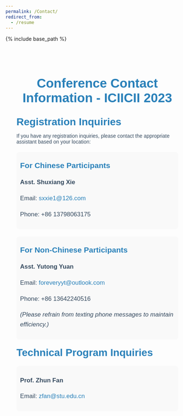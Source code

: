 ```yaml
---
permalink: /Contact/
redirect_from:
  - /resume
---
```


{% include base_path %}
<div class="contact-container">
  <h1 class="contact-title">Conference Contact Information - ICIICII 2023</h1>

  <h2>Registration Inquiries</h2>
  <p>If you have any registration inquiries, please contact the appropriate assistant based on your location:</p>
  
  <div class="contact-info">
    <h3>For Chinese Participants</h3>
    <p><strong>Asst. Shuxiang Xie</strong></p>
    <p>Email: <a href="mailto:sxxie1@126.com">sxxie1@126.com</a></p>
    <p>Phone: +86 13798063175</p>
  </div>
  
  <div class="contact-info">
    <h3>For Non-Chinese Participants</h3>
    <p><strong>Asst. Yutong Yuan</strong></p>
    <p>Email: <a href="mailto:foreveryyt@outlook.com">foreveryyt@outlook.com</a></p>
    <p>Phone: +86 13642240516</p>
    <p><em>(Please refrain from texting phone messages to maintain efficiency.)</em></p>
  </div>
  
  <h2>Technical Program Inquiries</h2>
  <div class="contact-info">
    <p><strong>Prof. Zhun Fan</strong></p>
    <p>Email: <a href="mailto:zfan@stu.edu.cn">zfan@stu.edu.cn</a></p>
  </div>
</div>

<style>
  .contact-container {
    max-width: 900px;
    margin: 0 auto;
    padding: 30px;
    font-family: Arial, sans-serif;
    color: #34495E;
  }

  .contact-title {
    font-size: 2.5em;
    color: #2980B9;
    text-align: center;
    margin-bottom: 30px;
  }

  h2 {
    font-size: 2em;
    color: #2980B9;
    margin-top: 20px;
    margin-bottom: 10px;
  }

  h3 {
    font-size: 1.5em;
    color: #2980B9;
    margin-top: 15px;
  }

  .contact-info {
    margin-top: 20px;
    padding: 10px;
    background-color: #f9f9f9;
    border-radius: 8px;
  }

  .contact-info p {
    font-size: 1.2em;
    line-height: 1.6;
  }

  .contact-info a {
    color: #2980B9;
    text-decoration: none;
  }

  .contact-info a:hover {
    text-decoration: underline;
  }

  /* Responsive design */
  @media (max-width: 768px) {
    .contact-container {
      padding: 20px;
    }

    .contact-title {
      font-size: 2.2em;
    }

    h2 {
      font-size: 1.8em;
    }

    h3 {
      font-size: 1.4em;
    }

    .contact-info p {
      font-size: 1em;
    }
  }
</style>
